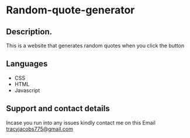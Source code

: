 # Random-quote-generator

## Description.
This is a website that generates random quotes when you click the button

##  Languages 
* CSS
* HTML 
* Javascript

## Support and contact details
Incase you run into any issues kindly contact me on this Email tracyjacobs775@gmail.com
